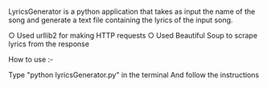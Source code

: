 LyricsGenerator is a python application that takes as input the name of the song and generate a text file containing the lyrics of the input song. 

○ Used urllib2 for making HTTP requests
○ Used Beautiful Soup to scrape lyrics from the response

How to use :-

Type "python lyricsGenerator.py" in the terminal
And follow the instructions
